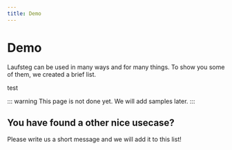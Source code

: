 ```yaml
---
title: Demo
---
```


# Demo

Laufsteg can be used in many ways and for many things. To show you some of them, we created a brief list.

<script setup>
import {Laufsteg, LaufstegCell} from 'laufsteg-vue'
</script>

<Laufsteg gap="1rem" :animationSpeed="0"><LaufstegCell>test</LaufstegCell> </Laufsteg>

::: warning
This page is not done yet. We will add samples later.
:::

## You have found a other nice usecase?

Please write us a short message and we will add it to this list!
